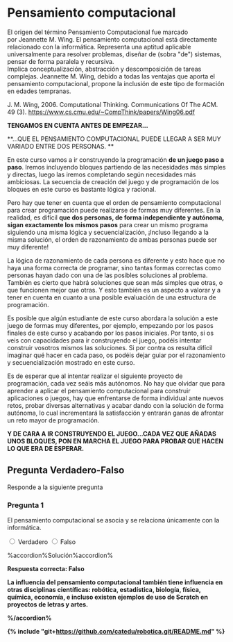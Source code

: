 
# Pensamiento computacional

El origen del término Pensamiento Computacional fue marcado por Jeannette M. Wing. El pensamiento computacional está directamente relacionado con la informática. Representa una aptitud aplicable universalmente para resolver problemas, diseñar de (sobra "de") sistemas, pensar de forma paralela y recursiva. Implica conceptualización, abstracción y descomposición de tareas complejas. Jeannette M. Wing, debido a todas las ventajas que aporta el pensamiento computacional, propone la inclusión de este tipo de formación en edades tempranas.

J. M. Wing, 2006. Computational Thinking. Communications Of The ACM. 49 (3). https://www.cs.cmu.edu/~CompThink/papers/Wing06.pdf

**TENGAMOS EN CUENTA ANTES DE EMPEZAR...**

**...QUE EL PENSAMIENTO COMPUTACIONAL PUEDE LLEGAR A SER MUY VARIADO ENTRE DOS PERSONAS. **

En este curso vamos a ir construyendo la programación **de un juego paso a paso**. Iremos incluyendo bloques partiendo de las necesidades más simples y directas, luego las iremos completando según necesidades más ambiciosas. La secuencia de creación del juego y de programación de los bloques en este curso es bastante lógica y racional.

Pero hay que tener en cuenta que el orden de pensamiento computacional para crear programación puede realizarse de formas muy diferentes. En la realidad, es difícil **que dos personas, de forma independiente y autónoma, sigan exactamente los mismos pasos** para crear un mismo programa siguiendo una misma lógica y secuencialización, ¡Incluso llegando a la misma solución, el orden de razonamiento de ambas personas puede ser muy diferente! 

La lógica de razonamiento de cada persona es diferente y esto hace que no haya una forma correcta de programar, sino tantas formas correctas como personas hayan dado con una de las posibles soluciones al problema. También es cierto que habrá soluciones que sean más simples que otras, o que funcionen mejor que otras. Y esto también es un aspecto a valorar y a tener en cuenta en cuanto a una posible evaluación de una estructura de programación. 

Es posible que algún estudiante de este curso abordara la solución a este juego de formas muy diferentes, por ejemplo, empezando por los pasos finales de este curso y acabando por los pasos iniciales. Por tanto, si os veis con capacidades para ir construyendo el juego, podéis intentar construir vosotros mismos las soluciones. Si por contra os resulta difícil imaginar qué hacer en cada paso, os podéis dejar guiar por el razonamiento y secuencialización mostrado en este curso.

Es de esperar que al intentar realizar el siguiente proyecto de programación, cada vez seáis más autónomos. No hay que olvidar que para aprender a aplicar el pensamiento computacional para construir aplicaciones o juegos, hay que enfrentarse de forma individual ante nuevos retos, probar diversas alternativas y acabar dando con la solución de forma autónoma, lo cual incrementará la satisfacción y entrarán ganas de afrontar un reto mayor de programación.

**Y DE CARA A IR CONSTRUYENDO EL JUEGO...CADA VEZ QUE AÑADAS UNOS BLOQUES, PON EN MARCHA EL JUEGO PARA PROBAR QUE HACEN LO QUE ERA DE ESPERAR.**

## Pregunta Verdadero-Falso

Responde a la siguiente pregunta

### Pregunta 1

El pensamiento computacional se asocia y se relaciona únicamente con la informática.


<label for="true0b117"><input type="radio" name="option0b117" id="true0b117" onclick="$exe.getFeedback(0,2,'0b117','truefalse')" /> Verdadero</label>
<label for="false0b117"><input type="radio" name="option0b117" id="false0b117" onclick="$exe.getFeedback(1,2,'0b117','truefalse')" /> Falso</label>


%accordion%Solución%accordion%

<strong id="s0b117-result" class="wrong">**Respuesta correcta: Falso**

La influencia del pensamiento computacional también tiene influencia en otras disciplinas científicas: robótica, estadística, biología, física, química, economía, e incluso existen ejemplos de uso de Scratch en proyectos de letras y artes.

%/accordion%

{% include "git+https://github.com/catedu/robotica.git/README.md" %}
